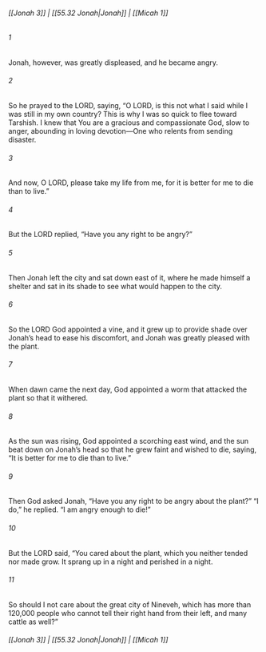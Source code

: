 
###### [[Jonah 3]] | [[55.32 Jonah|Jonah]] | [[Micah 1]]

###### 1
Jonah, however, was greatly displeased, and he became angry.
###### 2
So he prayed to the LORD, saying, “O LORD, is this not what I said while I was still in my own country? This is why I was so quick to flee toward Tarshish. I knew that You are a gracious and compassionate God, slow to anger, abounding in loving devotion—One who relents from sending disaster.
###### 3
And now, O LORD, please take my life from me, for it is better for me to die than to live.”
###### 4
But the LORD replied, “Have you any right to be angry?”
###### 5
Then Jonah left the city and sat down east of it, where he made himself a shelter and sat in its shade to see what would happen to the city.
###### 6
So the LORD God appointed a vine, and it grew up to provide shade over Jonah’s head to ease his discomfort, and Jonah was greatly pleased with the plant.
###### 7
When dawn came the next day, God appointed a worm that attacked the plant so that it withered.
###### 8
As the sun was rising, God appointed a scorching east wind, and the sun beat down on Jonah’s head so that he grew faint and wished to die, saying, “It is better for me to die than to live.”
###### 9
Then God asked Jonah, “Have you any right to be angry about the plant?” “I do,” he replied. “I am angry enough to die!”
###### 10
But the LORD said, “You cared about the plant, which you neither tended nor made grow. It sprang up in a night and perished in a night.
###### 11
So should I not care about the great city of Nineveh, which has more than 120,000 people who cannot tell their right hand from their left, and many cattle as well?”

###### [[Jonah 3]] | [[55.32 Jonah|Jonah]] | [[Micah 1]]
